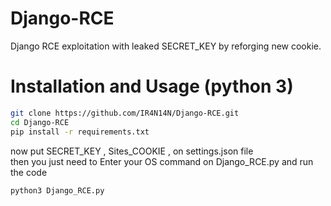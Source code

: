 # Django-RCE
Django RCE exploitation with leaked SECRET_KEY by reforging new cookie.<br />
# Installation and Usage (python 3)
```bash
git clone https://github.com/IR4N14N/Django-RCE.git
cd Django-RCE
pip install -r requirements.txt
```
now put SECRET_KEY , Sites_COOKIE , on settings.json file <br />
then you just need to Enter your OS command on Django_RCE.py and run the code
```bash
python3 Django_RCE.py
```
